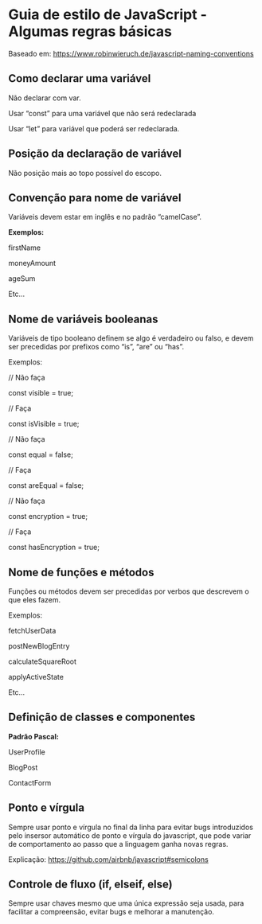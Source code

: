 # Guia de estilo de JavaScript - Algumas regras básicas
Baseado em: https://www.robinwieruch.de/javascript-naming-conventions

## Como declarar uma variável

Não declarar com var.

Usar “const” para uma variável que não será redeclarada

Usar “let” para variável que poderá ser redeclarada.

## Posição da declaração de variável

Não posição mais ao topo possível do escopo.

## Convenção para nome de variável

Variáveis devem estar em inglês e no padrão “camelCase”.

**Exemplos:**

firstName

moneyAmount

ageSum

Etc…

## Nome de variáveis booleanas

Variáveis de tipo booleano definem se algo é verdadeiro ou falso, e devem ser precedidas por prefixos como “is”, “are” ou “has”.

Exemplos:

// Não faça

const visible = true;

 // Faça
 
const isVisible = true;

 // Não faça
 
const equal = false;

 // Faça
 
const areEqual = false;

 // Não faça
 
const encryption = true;

 // Faça
 
const hasEncryption = true;



## Nome de funções e métodos

Funções ou métodos devem ser precedidas por verbos que descrevem o que eles fazem.

Exemplos:

fetchUserData

postNewBlogEntry

calculateSquareRoot

applyActiveState

Etc…

## Definição de classes e componentes

**Padrão Pascal:**

UserProfile

BlogPost

ContactForm

## Ponto e vírgula

Sempre usar ponto e vírgula no final da linha para evitar bugs introduzidos pelo insersor automático de ponto e vírgula do javascript, que pode variar de comportamento ao passo que a linguagem ganha novas regras.

Explicação: https://github.com/airbnb/javascript#semicolons

## Controle de fluxo (if, elseif, else)

Sempre usar chaves mesmo que uma única expressão seja usada, para facilitar a compreensão, evitar bugs e melhorar a manutenção.
